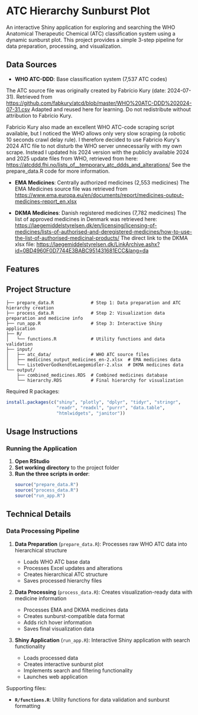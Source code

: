 # ATC Hierarchy Sunburst Plot

An interactive Shiny application for exploring and searching the WHO Anatomical Therapeutic Chemical (ATC) classification system using a dynamic sunburst plot. This project provides a simple 3-step pipeline for data preparation, processing, and visualization.

## Data Sources

- **WHO ATC-DDD**: Base classification system (7,537 ATC codes)

The ATC source file was originally created by Fabrício Kury (date: 2024-07-31).
Retrieved from https://github.com/fabkury/atcd/blob/master/WHO%20ATC-DDD%202024-07-31.csv
Adapted and reused here for learning. Do not redistribute without attribution to Fabrício Kury. 

Fabricio Kury also made an excellent WHO ATC-code scraping script available, but I noticed the WHO allows only very slow scraping (a robotic 10 seconds crawl delay rule). I therefore decided to use Fabricio Kury's 2024 ATC file to not disturb the WHO server unnecessarily with my own scrape. Instead I updated his 2024 version with the publicly available 2024 and 2025 update files from WHO, retrieved from here: https://atcddd.fhi.no/lists_of__temporary_atc_ddds_and_alterations/ 
See the prepare_data.R code for more information.

- **EMA Medicines**: Centrally authorized medicines (2,553 medicines)
The EMA Medicines source file was retrieved from https://www.ema.europa.eu/en/documents/report/medicines-output-medicines-report_en.xlsx

- **DKMA Medicines**: Danish registered medicines (7,782 medicines)
The list of approved medicines in Denmark was retrieved here: https://laegemiddelstyrelsen.dk/en/licensing/licensing-of-medicines/lists-of-authorised-and-deregistered-medicines/how-to-use-the-list-of-authorised-medicinal-products/ 
The direct link to the DKMA xlsx file:
 https://laegemiddelstyrelsen.dk/LinkArchive.ashx?id=0BD4960F0D7744E3BABC951431681ECC&lang=da 
## Features


## Project Structure

```
├── prepare_data.R              # Step 1: Data preparation and ATC hierarchy creation
├── process_data.R              # Step 2: Visualization data preparation and medicine info
├── run_app.R                   # Step 3: Interactive Shiny application
├── R/
│   └── functions.R             # Utility functions and data validation
├── input/
│   ├── atc_data/               # WHO ATC source files
│   ├── medicines_output_medicines_en-2.xlsx  # EMA medicines data
│   └── ListeOverGodkendteLaegemidler-2.xlsx  # DKMA medicines data
└── output/
    ├── combined_medicines.RDS  # Combined medicines database
    └── hierarchy.RDS           # Final hierarchy for visualization
```


Required R packages:
```r
install.packages(c("shiny", "plotly", "dplyr", "tidyr", "stringr", 
                   "readr", "readxl", "purrr", "data.table", 
                   "htmlwidgets", "janitor"))
```

## Usage Instructions

### Running the Application

1. **Open RStudio**
2. **Set working directory** to the project folder
3. **Run the three scripts in order**:
   ```r
   source("prepare_data.R")
   source("process_data.R") 
   source("run_app.R")
   ```

## Technical Details

### Data Processing Pipeline

1. **Data Preparation** (`prepare_data.R`):
Processes raw WHO ATC data into hierarchical structure
   - Loads WHO ATC base data
   - Processes Excel updates and alterations
   - Creates hierarchical ATC structure
   - Saves processed hierarchy files

2. **Data Processing** (`process_data.R`):
Creates visualization-ready data with medicine information
   - Processes EMA and DKMA medicines data
   - Creates sunburst-compatible data format
   - Adds rich hover information
   - Saves final visualization data

3. **Shiny Application** (`run_app.R`):
Interactive Shiny application with search functionality
   - Loads processed data
   - Creates interactive sunburst plot
   - Implements search and filtering functionality
   - Launches web application

Supporting files:
- **`R/functions.R`**: Utility functions for data validation and sunburst formatting
